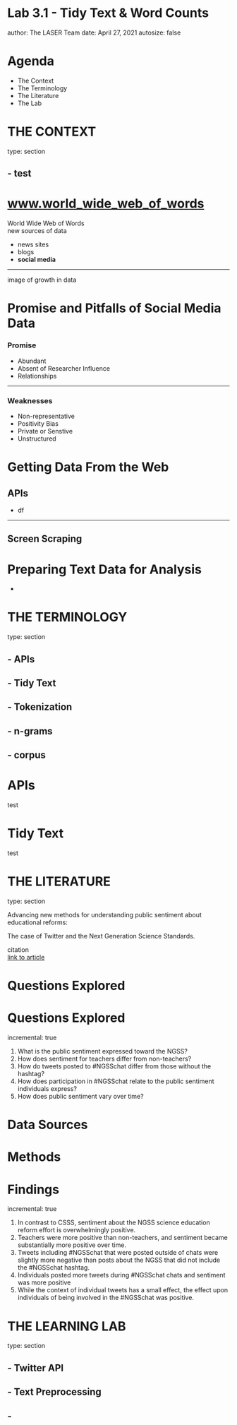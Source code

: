 Lab 3.1 - Tidy Text & Word Counts
========================================================
author: The LASER Team
date: April 27, 2021
autosize: false


Agenda
========================================================
- The Context 
- The Terminology
- The Literature
- The Lab 


THE CONTEXT
========================================================
type: section

## - test 



www.world_wide_web_of_words
========================================================
World Wide Web of Words  
new sources of data 
- news sites
- blogs
- **social media** 

--- 
image of growth in data



Promise and Pitfalls of Social Media Data
========================================================
### Promise
- Abundant
- Absent of Researcher Influence
- Relationships 

---

### Weaknesses
- Non-representative
- Positivity Bias
- Private or Senstive
- Unstructured


Getting Data From the Web
========================================================
## APIs
- df  

--- 

## Screen Scraping


Preparing Text Data for Analysis
========================================================
- 


THE TERMINOLOGY
========================================================
type: section

## - APIs
## - Tidy Text
## - Tokenization
## - n-grams
## - corpus 



APIs
========================================================
test


Tidy Text
========================================================
test

THE LITERATURE
========================================================
type: section

Advancing new methods for understanding public sentiment about educational reforms:   

The case of Twitter and the Next Generation Science Standards.

citation  
[link to article](go.ncsu.edu)

<!--
Today's learning labs are guided by my colleague Josh Rosenberg’s recent article, Advancing new methods for understanding public sentiment about educational reforms: The case of Twitter and the Next Generation Science Standards. We will focus on conducting a very simplistic “replication study” by comparing the sentiment of tweets about the Next Generation Science Standards (NGSS) and Common Core State Standards (CCSS) in order to better understand public reaction to these two curriculum reform efforts. I highly recommend you watch the quick 3-minute overview of this work at https://stanford.app.box.com/s/i5ixkj2b8dyy8q5j9o5ww4nafznb497x
-->


Questions Explored 
==================


Questions Explored 
========================================================
incremental: true 

1.  What is the public sentiment expressed toward the NGSS?
2.  How does sentiment for teachers differ from non-teachers?
3.  How do tweets posted to \#NGSSchat differ from those without the hashtag?
4.  How does participation in \#NGSSchat relate to the public sentiment individuals express?
5.  How does public sentiment vary over time?

<!--
While the Next Generation Science Standards (NGSS) are a long-standing and widespread standards-based educational reform effort, they have received less public attention, and no studies have explored the sentiment of the views of multiple stakeholders toward them. To establish how public sentiment about this reform might be similar to or different from past efforts, we applied a suite of data science techniques to posts about the standards on Twitter from 2010-2020 (N = 571,378) from 87,719 users. Applying data science techniques to identify teachers and to estimate tweet sentiment, we found that the public sentiment towards the NGSS is overwhelmingly positive---33 times more so than for the CCSS. Mixed effects models indicated that sentiment became more positive over time and that teachers, in particular, showed a more positive sentiment towards the NGSS. We discuss implications for educational reform efforts and the use of data science methods for understanding their implementation.
-->

Data Sources
========================================================




<!-- Similar to what we'll be learning in this walkthrough, Rosenberg et al. used publicly accessible data from Twitter collected using the Full-Archive Twitter API and the `rtweet` package in R. Specifically, the authors accessed tweets and user information from the hashtag-based \#NGSSchat online community, all tweets that included any of the following phrases, with "/" indicating an additional phrase featuring the respective plural form: "ngss", "next generation science standard/s", "next gen science standard/s". -->

Methods
========================================================




<!-- Unlike this walkthrough, however, the authors determined Tweet sentiment using the Java version of SentiStrength to assign tweets to two 5-point scales of sentiment, one for positivity and one for negativity, because SentiStrength is a validated measure for sentiment in short informal texts (Thelwall et al., 2011). In addition, we used this tool because Wang and Fikis (2019) used it to explore the sentiment of CCSS-related posts. We'll be using the AFINN sentiment lexicon which also assigns words in a tweet to two 5-point scales, in addition to explore some other sentiment lexicons.
-->

Findings
========================================================
incremental: true 

1. In contrast to CSSS, sentiment about the NGSS science education reform effort is overwhelmingly positive.
2. Teachers were more positive than non-teachers, and sentiment became substantially more positive over time.
3. Tweets including #NGSSchat that were posted outside of chats were slightly more negative than posts about the NGSS that did not include the #NGSSchat hashtag.
4. Individuals posted more tweets during \#NGSSchat chats and sentiment was more positive  
5. While the context of individual tweets has a small effect, the effect upon individuals of being involved in the \#NGSSchat was positive.


THE LEARNING LAB
========================================================
type: section
## - Twitter API
## - Text Preprocessing
## - 





